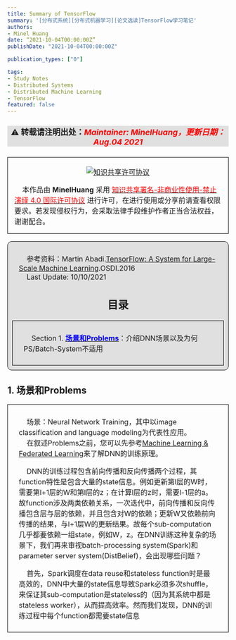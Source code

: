 ```yaml
---
title: Summary of TensorFlow
summary: '[分布式系统][分布式机器学习][论文选读]TensorFlow学习笔记'
authors:
- Minel Huang
date: “2021-10-04T00:00:00Z”
publishDate: "2021-10-04T00:00:00Z"

publication_types: ["0"]

tags: 
- Study Notes
- Distributed Systems
- Distributed Machine Learning
- TensorFlow
featured: false
---
```

<head>
<style>
    img{margin-left: 20px; margin-right: 20px;}
    #table th{text-align:center;}
    #table td{text-align:center;}
    p{margin-left: 15px; margin-right: 15px;}
    .div_catalogue{padding: 10px 10px; font-size: 16px; background-color: #E0E0E0; word-spacing:0px;  border:1px solid black; border-radius: 10px;}
    .div_licence{font-size: 16px; word-spacing:0px; border:1px solid black;}
    .div_learning_post{font-size: 16px; word-spacing:0px;}
    .div_indicate_source{font-size: 18px; word-spacing:0px; background-color: #E0E0E0;}
    .div_learning_post_boder{padding: 10px 10px; font-size: 16px; word-spacing:0px;  border:1px solid black;}
</style>
<!--支持网页公式显示-->    
<script type="text/javascript" src="https://cdn.mathjax.org/mathjax/latest/MathJax.js?config=AM_HTMLorMML-full"></script>
</head>

<body>

<div align="center" class="div_indicate_source">
  <h4>⚠ 转载请注明出处：<font color="red"><i>Maintainer: MinelHuang，更新日期：Aug.04 2021</i></font></h4>
  <div align="left">
  <font size="2px">
  </font>
  </div>
</div>

<div class="div_licence">
  <br>
  <div align="center">
      <a rel="license" href="http://creativecommons.org/licenses/by-nc-nd/4.0/"><img alt="知识共享许可协议" style="border-width:0; margin-left: 20px; margin-right: 20px;" src="https://i.creativecommons.org/l/by-nc-nd/4.0/88x31.png" /></a>
  </div>
  <p>
  &nbsp;&nbsp;&nbsp;&nbsp;本<span xmlns:dct="http://purl.org/dc/terms/" href="http://purl.org/dc/dcmitype/Text" rel="dct:type">作品</span>由 <span xmlns:cc="http://creativecommons.org/ns#" property="cc:attributionName"><b>MinelHuang</b></span> 采用 <a rel="license" href="http://creativecommons.org/licenses/by-nc-nd/4.0/"><font color="red">知识共享署名-非商业性使用-禁止演绎 4.0 国际许可协议</font></a> 进行许可，在进行使用或分享前请查看权限要求。若发现侵权行为，会采取法律手段维护作者正当合法权益，谢谢配合。
  </p>
</div>

<br>

<div class="div_catalogue">
  <p>
  &nbsp;&nbsp;&nbsp;&nbsp;参考资料：Martin Abadi.<a href="https://www.usenix.org/conference/osdi16/technical-sessions/presentation/abadi">TensorFlow: A System for Large-Scale Machine Learning</a>.OSDI.2016<br>
  &nbsp;&nbsp;&nbsp;&nbsp;Last Update: 10/10/2021
  <div align="center">
    <h2> 目录 </h2>
    <p>
  </div>
  <div class="div_learning_post_boder">
    <p>
    &nbsp;&nbsp;&nbsp;&nbsp;Section 1. <a href="#section1"><font color="blue"><b>场景和Problems</b></font></a>：介绍DNN场景以及为何PS/Batch-System不适用

  </div>
</div>

<h2><a name="section1">1. 场景和Problems</a></h2>
<div class="div_learning_post_boder">
  <p>
  &nbsp;&nbsp;&nbsp;&nbsp;场景：Neural Network Training，其中以image classification and language modeling为代表性应用。<br>
  &nbsp;&nbsp;&nbsp;&nbsp;在叙述Problems之前，您可以先参考<a href="https://neth-lab.netlify.app/publication/21-09-01-machine-learning-and-federated-learning/">Machine Learning & Federated Learning</a>来了解DNN的训练原理。<br>

  <p>
  &nbsp;&nbsp;&nbsp;&nbsp;DNN的训练过程包含前向传播和反向传播两个过程，其function特性是包含大量的state信息。例如更新第l层的W时，需要第l+1层的W和第l层的z；在计算l层的z时，需要l-1层的a。故function涉及两类依赖关系，一次迭代中，前向传播和反向传播包含层与层的依赖，并且包含对W的依赖；更新W又依赖前向传播的结果，与l+1层W的更新结果。故每个sub-computation几乎都要依赖一组state，例如W，z。在DNN训练这种复杂的场景下，我们再来审视batch-processing system(Spark)和parameter server system(DistBelief)，会出现哪些问题？<br>
  <p>
  &nbsp;&nbsp;&nbsp;&nbsp;首先，Spark调度在data reuse和stateless function时是最高效的，DNN中大量的state信息导致Spark必须多次shuffle，来保证其sub-computation是stateless的（因为其系统中都是stateless worker），从而提高效率。然而我们发现，DNN的训练过程中每个function都需要state信息
</div>